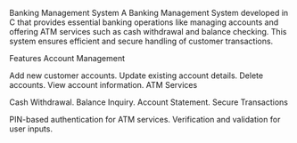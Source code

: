 Banking Management System
A Banking Management System developed in C that provides essential banking operations like managing accounts and offering ATM services such as cash withdrawal and balance checking. This system ensures efficient and secure handling of customer transactions.

Features
Account Management

Add new customer accounts.
Update existing account details.
Delete accounts.
View account information.
ATM Services

Cash Withdrawal.
Balance Inquiry.
Account Statement.
Secure Transactions

PIN-based authentication for ATM services.
Verification and validation for user inputs.
